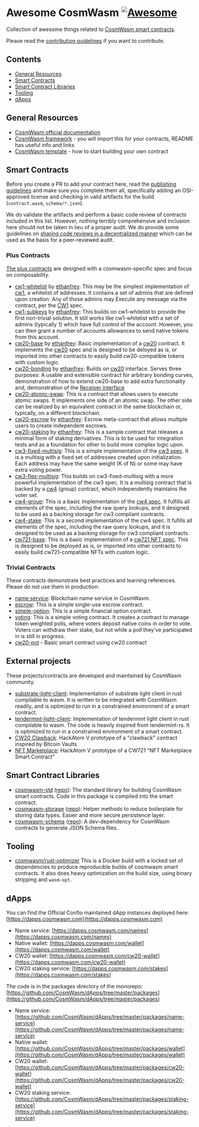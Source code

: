 # Awesome CosmWasm [![Awesome](https://awesome.re/badge.svg)](https://awesome.re)

Collection of awesome things related to
[CosmWasm smart contracts](https://www.cosmwasm.com).

Please read the [contribution guidelines](CONTRIBUTING.md) if you want to
contribute.

## Contents

- [General Resources](#general-resources)
- [Smart Contracts](#smart-contracts)
- [Smart Contract Libraries](#smart-contract-libraries)
- [Tooling](#tooling)
- [dApps](#dapps)

## General Resources

- [CosmWasm official documentation](https://docs.cosmwasm.com)
- [CosmWasm framework](https://github.com/CosmWasm/cosmwasm) - you will import
  this for your contracts, README has useful info and links
- [CosmWasm template](https://github.com/CosmWasm/cosmwasm-template) - how to
  start building your own contract

## Smart Contracts

Before you create a PR to add your contract here, read the
[publishing guidelines](https://github.com/confio/cosmwasm-template/blob/master/Publishing.md)
and make sure you complete them all, specifically adding an OSI-approved license
and checking in valid artifacts for the build (`contract.wasm`,
`schema/*.json`).

We do validate the artifacts and perform a basic code review of contracts
included in this list. However, nothing terribly comprehensive and inclusion
here should not be taken in lieu of a proper audit. We do provide some
guidelines on
[sharing code reviews in a decentralized manner](https://github.com/confio/cosmwasm-template/blob/master/Importing.md)
which can be used as the basis for a peer-reviewed audit.

### Plus Contracts

[The plus contracts](https://github.com/CosmWasm/cosmwasm-plus) are designed
with a cosmwasm-specific spec and focus on composability.

- [cw1-whitelist](https://github.com/CosmWasm/cosmwasm-plus/tree/master/contracts/cw1-whitelist)
  by [ethanfrey](https://github.com/ethanfrey): This may be the simplest
  implementation of
  [cw1](https://github.com/CosmWasm/cosmwasm-plus/tree/master/packages/cw1), a
  whitelist of addresses. It contains a set of admins that are defined upon
  creation. Any of those admins may Execute any message via the contract, per
  the [CW1](https://github.com/CosmWasm/cosmwasm-plus/tree/master/packages/cw1)
  spec.
- [cw1-subkeys](https://github.com/CosmWasm/cosmwasm-plus/tree/master/contracts/cw1-subkeys)
  by [ethanfrey](https://github.com/ethanfrey): This builds on cw1-whitelist to
  provide the first non-trivial solution. It still works like cw1-whitelist with
  a set of admins (typically 1) which have full control of the account. However,
  you can then grant a number of accounts allowances to send native tokens from
  this account.
- [cw20-base](https://github.com/CosmWasm/cosmwasm-plus/tree/master/contracts/cw20-base)
  by [ethanfrey](https://github.com/ethanfrey): Basic implementation of a
  [cw20](https://github.com/CosmWasm/cosmwasm-plus/tree/master/packages/cw20)
  contract. It implements the
  [cw20](https://github.com/CosmWasm/cosmwasm-plus/blob/master/packages/cw20/README.md)
  spec and is designed to be deloyed as is, or imported into other contracts to
  easily build cw20-compatible tokens with custom logic.
- [cw20-bonding](https://github.com/CosmWasm/cosmwasm-plus/tree/master/contracts/cw20-bonding)
  by [ethanfrey](https://github.com/ethanfrey): Builds on
  [cw20](https://github.com/CosmWasm/cosmwasm-plus/tree/master/packages/cw20)
  interface. Serves three purposes: A usable and extensible contract for
  arbitrary bonding curves, demonstration of how to extend cw20-base to add
  extra functionality and, demonstration of the
  [Receiver interface](https://github.com/CosmWasm/cosmwasm-plus/blob/master/packages/cw20/README.md#receiver)
- [cw20-atomic-swap](https://github.com/CosmWasm/cosmwasm-plus/tree/master/contracts/cw20-atomic-swap):
  This is a contract that allows users to execute atomic swaps. It implements
  one side of an atomic swap. The other side can be realized by an equivalent
  contract in the same blockchain or, typically, on a different blockchain.
- [cw20-escrow](https://github.com/CosmWasm/cosmwasm-plus/tree/master/contracts/cw20-escrow)
  by [ethanfrey](https://github.com/ethanfrey): Escrow meta-contract that allows
  multiple users to create independent escrows.
- [cw20-staking](https://github.com/CosmWasm/cosmwasm-plus/tree/master/contracts/cw20-staking)
  by [ethanfrey](https://github.com/ethanfrey): This is a sample contract that
  releases a minimal form of staking derivatives. This is to be used for
  integration tests and as a foundation for other to build more complex logic
  upon.
- [cw3-fixed-multisig](https://github.com/CosmWasm/cosmwasm-plus/tree/master/contracts/cw3-fixed-multisig):
  This is a simple implementation of the
  [cw3 spec](https://github.com/CosmWasm/cosmwasm-plus/blob/master/packages/cw4/README.md).
  It is a multisig with a fixed set of addresses created upon initialization.
  Each address may have the same weight (K of N) or some may have extra voting
  power.
- [cw3-flex-multisig](https://github.com/CosmWasm/cosmwasm-plus/tree/master/contracts/cw3-flex-multisig):
  This builds on cw3-fixed-multisig with a more powerful implementation of the
  cw3 spec. It is a multisig contract that is backed by a
  [cw4](https://github.com/CosmWasm/cosmwasm-plus/tree/master/packages/cw4)
  (group) contract, which independently maintains the voter set.
- [cw4-group](https://github.com/CosmWasm/cosmwasm-plus/tree/master/contracts/cw4-group):
  This is a basic implementation of the
  [cw4 spec](https://github.com/CosmWasm/cosmwasm-plus/blob/master/packages/cw4/README.md).
  It fulfills all elements of the spec, including the raw query lookups, and it
  designed to be used as a backing storage for cw3 compliant contracts.
- [cw4-stake](https://github.com/CosmWasm/cosmwasm-plus/tree/master/contracts/cw4-stake):
  This is a second implementation of the cw4 spec. It fufills all elements of
  the spec, including the raw query lookups, and it is designed to be used as a
  backing storage for cw3 compliant contracts.
- [cw721-base](https://github.com/CosmWasm/cw-nfts/tree/main/contracts/cw721-base):
  This is a basic implementation of a
  [cw721 NFT spec](https://github.com/CosmWasm/cw-nfts/blob/main/packages/cw721/README.md).
  This is designed to be deployed as is, or imported into other contracts to
  easily build cw721-compatible NFTs with custom logic.

### Trivial Contracts

These contracts demonstrate best practices and learning references. Please do
not use them in production:

- [name service](https://github.com/InterWasm/cw-contracts/tree/main/contracts/nameservice):
  Blockchain name service in CosmWasm.
- [escrow](https://github.com/InterWasm/cw-contracts/tree/main/contracts/escrow):
  This is a simple single-use escrow contract.
- [simple-option](https://github.com/InterWasm/cw-contracts/tree/main/contracts/simple-option):
  This is a simple financial option contract.
- [voting](https://github.com/InterWasm/cw-contracts/tree/main/contracts/voting):
  This is a simple voting contract. It creates a contract to manage token
  weighted polls, where voters deposit native coins in order to vote. Voters can
  withdraw their stake, but not while a poll they've participated in is still in
  progress.
- [cw20-pot](https://github.com/InterWasm/cw-contracts/tree/main/contracts/cw20-pot) -
  Basic smart contract using cw20 contract

## External projects

These projects/contracts are developed and maintained by CosmWasm community.

- [substrate-light-client](https://github.com/ChorusOne/substrate-light-client):
  Implementation of substrate light client in rust compilable to wasm. It is
  written to be integrated with CosmWasm readily, and is optimized to run in a
  constrained environment of a smart contract.
- [tendermint-light-client](https://github.com/ChorusOne/tendermint-light-client):
  Implementation of tendermint light client in rust compilable to wasm. The code
  is heavily inspired from tendermint-rs. It is optimized to run in a
  constrained environment of a smart contract.
- [CW20 Clawback](https://github.com/tomtau/hackatom): HackAtom V prototype of a
  "clawback" contract inspired by Bitcoin Vaults
- [NFT Marketplace](https://github.com/BlockscapeNetwork/hackatom_v/tree/master/contracts/marketplace):
  HackAtom V prototype of a CW721 "NFT Marketplace Smart Contract"

## Smart Contract Libraries

- [cosmwasm-std](https://crates.io/crates/cosmwasm-std)
  ([repo](https://github.com/CosmWasm/cosmwasm/tree/master/packages/std)): The
  standard library for building CosmWasm smart contracts. Code in this package
  is compiled into the smart contract.
- [cosmwasm-storage](https://crates.io/crates/cosmwasm-storage)
  ([repo](https://github.com/CosmWasm/cosmwasm/tree/master/packages/storage)):
  Helper methods to reduce boilerplate for storing data types. Easier and more
  secure persistence layer.
- [cosmwasm-schema](https://crates.io/crates/cosmwasm-schem)
  ([repo](https://github.com/CosmWasm/cosmwasm/tree/master/packages/schema)): A
  dev-dependency for CosmWasm contracts to generate JSON Schema files.

## Tooling

- [cosmwasm/rust-optimizer](https://github.com/CosmWasm/rust-optimizer) This is
  a Docker build with a locked set of dependencies to produce reproducible
  builds of cosmwasm smart contracts. It also does heavy optimization on the
  build size, using binary stripping and `wasm-opt`.

## dApps

You can find the Official Confio maintained dApp instances deployed here:
[https://dapps.cosmwasm.com](https://dapps.cosmwasm.com)

- Name service:
  [https://dapps.cosmwasm.com/names](https://dapps.cosmwasm.com/names)
- Native wallet:
  [https://dapps.cosmwasm.com/wallet](https://dapps.cosmwasm.com/wallet)
- CW20 wallet:
  [https://dapps.cosmwasm.com/cw20-wallet](https://dapps.cosmwasm.com/cw20-wallet)
- CW20 staking service:
  [https://dapps.cosmwasm.com/stakes](https://dapps.cosmwasm.com/stakes)

The code is in the packages directory of the monorepo:
[https://github.com/CosmWasm/dApps/tree/master/packages](https://github.com/CosmWasm/dApps/tree/master/packages)

- Name service:
  [https://github.com/CosmWasm/dApps/tree/master/packages/name-service](https://github.com/CosmWasm/dApps/tree/master/packages/name-service)
- Native wallet:
  [https://github.com/CosmWasm/dApps/tree/master/packages/wallet](https://github.com/CosmWasm/dApps/tree/master/packages/wallet)
- CW20 wallet:
  [https://github.com/CosmWasm/dApps/tree/master/packages/cw20-wallet](https://github.com/CosmWasm/dApps/tree/master/packages/cw20-wallet)
- CW20 staking service:
  [https://github.com/CosmWasm/dApps/tree/master/packages/staking-service](https://github.com/CosmWasm/dApps/tree/master/packages/staking-service)
